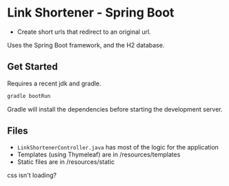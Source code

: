 # Link Shortener - Spring Boot

* Create short urls that redirect to an original url.

Uses the Spring Boot framework, and the H2 database.

## Get Started

Requires a recent jdk and gradle.

```sh
gradle bootRun
```

Gradle will install the dependencies before starting the development server.

## Files

- `LinkShortenerController.java` has most of the logic for the application
- Templates (using Thymeleaf) are in /resources/templates
- Static files are in /resources/static

css isn't loading?

